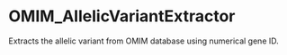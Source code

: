 # OMIM_AllelicVariantExtractor
Extracts the allelic variant from OMIM database using numerical gene ID.
